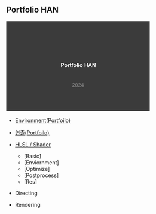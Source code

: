 ## Portfolio HAN
![image](./images/PortfolioHAN_2024_000_resize.jpg)

- [Environment(Portfoilo)](https://github.com/initst/PortfolioHAN_2024/blob/main/Env/Env_index.md)

- [연출(Portfoilo)](https://github.com/initst/PortfolioHAN_2024/blob/main/Directing/Directing.md)

- [HLSL / Shader](https://github.com/initst/PortfolioHAN_2024/blob/main/Shader/Shader_Index.md)
  - [Basic]
  - [Enviornment]
  - [Optimize]
  - [Postprocess]
  - [Res]

- Directing

- Rendering
